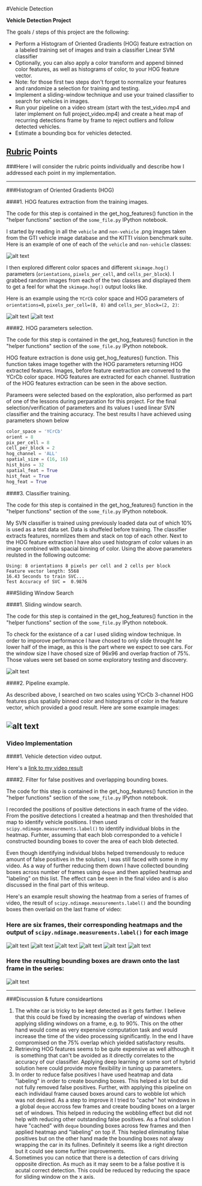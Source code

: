 #Vehicle Detection

**Vehicle Detection Project**

The goals / steps of this project are the following:

* Perform a Histogram of Oriented Gradients (HOG) feature extraction on a labeled training set of images and train a classifier Linear SVM classifier
* Optionally, you can also apply a color transform and append binned color features, as well as histograms of color, to your HOG feature vector. 
* Note: for those first two steps don't forget to normalize your features and randomize a selection for training and testing.
* Implement a sliding-window technique and use your trained classifier to search for vehicles in images.
* Run your pipeline on a video stream (start with the test_video.mp4 and later implement on full project_video.mp4) and create a heat map of recurring detections frame by frame to reject outliers and follow detected vehicles.
* Estimate a bounding box for vehicles detected.

[//]: # (Image References)
[image1]: ./output_images/car_notcar.png
[image2]: ./output_images/HOG_example_car.jpg
[image3]: ./output_images/HOG_example_notcar.jpg
[image4]: ./output_images/sliding_windows.jpg
[image5]: ./output_images/sliding_window.jpg
[image6]: ./output_images/video_frame1.png
[image7]: ./output_images/video_frame2.png
[image8]: ./output_images/video_frame3.png
[image9]: ./output_images/video_frame4.png
[image10]: ./output_images/video_frame5.png
[image11]: ./output_images/video_frame6.png
[video1]: ./project_video.mp4

## [Rubric](https://review.udacity.com/#!/rubrics/513/view) Points
###Here I will consider the rubric points individually and describe how I addressed each point in my implementation.  

---
###Histogram of Oriented Gradients (HOG)

####1. HOG features extraction from the training images.

The code for this step is contained in the get_hog_features() function in the "helper functions" section of the `some_file.py` IPython notebook.

I started by reading in all the `vehicle` and `non-vehicle` .png images taken from the GTI vehicle image database and the KITTI vision benchmark suite. Here is an example of one of each of the `vehicle` and `non-vehicle` classes:

![alt text][image1]

I then explored different color spaces and different `skimage.hog()` parameters (`orientations`, `pixels_per_cell`, and `cells_per_block`).  I grabbed random images from each of the two classes and displayed them to get a feel for what the `skimage.hog()` output looks like.

Here is an example using the `YCrCb` color space and HOG parameters of `orientations=8`, `pixels_per_cell=(8, 8)` and `cells_per_block=(2, 2)`:


![alt text][image2]
![alt text][image3]

####2. HOG parameters selection.

The code for this step is contained in the get_hog_features() function in the "helper functions" section of the `some_file.py` IPython notebook.

HOG feature extraction is done usig get_hog_features() function. This function takes image together with the HOG parameters returning HOG extracted features. Images, before feature exetraction are convered to the YCrCb color space. HOG features are extracted for each channel. Ilustration of the HOG features extraction can be seen in the above section.

Parameers were selected based on the exploration, also performed as part of one of the lessons during perparation for this project. For the final selection/verification of parameters and its values I used linear SVN classifier and the training accuracy. The best results I have achieved using parameters shown below

```python
color_space = 'YCrCb'
orient = 8
pix_per_cell = 8
cell_per_block = 2
hog_channel = 'ALL'
spatial_size = (16, 16)
hist_bins = 32
spatial_feat = True
hist_feat = True
hog_feat = True
```

####3. Classifier training.

The code for this step is contained in the get_hog_features() function in the "helper functions" section of the `some_file.py` IPython notebook.

My SVN classifier is trained using previously loaded data out of which 10% is used as a test data set. Data is shuffeled before training. The classifier extracts features, normlizes them and stack on top of each other. Next to the HOG feature extraction I have also used histogram of color values in an image combined with spacial binning of color. Using the above parameters reulsted in the following outcome:

```
Using: 8 orientations 8 pixels per cell and 2 cells per block
Feature vector length: 5568
16.43 Seconds to train SVC...
Test Accuracy of SVC =  0.9876
```

###Sliding Window Search

####1. Sliding window search.

The code for this step is contained in the get_hog_features() function in the "helper functions" section of the `some_file.py` IPython notebook.

To check for the existance of a car I used sliding window technique. In order to imporove performance I have chosed to only slide throught he lower half of the image, as this is the part where we expect to see cars. For the window size I have chosed size of 96x96 and overlap fraction of 75%. Those values were set based on some exploratory testing and discovery.

![alt text][image4]

####2. Pipeline example.

As described above, I searched on two scales using YCrCb 3-channel HOG features plus spatially binned color and histograms of color in the feature vector, which provided a good result. Here are some example images:

![alt text][image5]
---

### Video Implementation

####1. Vehicle detection video output.

Here's a [link to my video result](./project_video.mp4)


####2. Filter for false positives and overlapping bounding boxes.

The code for this step is contained in the get_hog_features() function in the "helper functions" section of the `some_file.py` IPython notebook.


I recorded the positions of positive detections in each frame of the video.  From the positive detections I created a heatmap and then thresholded that map to identify vehicle positions.  I then used `scipy.ndimage.measurements.label()` to identify individual blobs in the heatmap. Furhter, assuming that each blob corresponded to a vehicle I constructed bounding boxes to cover the area of each blob detected.

Even though identifying individual blobs helped tremendously to reduce amount of false positives in the solution, I was still faced with some in my video. As a way of further reducing them down I have collected bounding boxes across number of frames using `deque` and then applied heatmap and "labeling" on this list. The effect can be seen in the final video and is also discussed in the final part of this writeup.

Here's an example result showing the heatmap from a series of frames of video, the result of `scipy.ndimage.measurements.label()` and the bounding boxes then overlaid on the last frame of video:

### Here are six frames, their corresponding heatmaps and the output of `scipy.ndimage.measurements.label()` for each image

![alt text][image6]
![alt text][image7]
![alt text][image8]
![alt text][image9]
![alt text][image10]
![alt text][image11]

### Here the resulting bounding boxes are drawn onto the last frame in the series:
![alt text][image7]



---

###Discussion & future consideartions

1. The white car is tricky to be kept detected as it gets farther. I believe that this could be fixed by increasing the overlap of windows when applying sliding windows on a frame, e.g. to 90%. This on the other hand would come as very expensive computation task and would increase the time of the video processing significantly. In the end I have compromised on the 75% overlap which yielded satisfactory results.
2. Retrieving HOG features seems to be quite expensive as well although it is something that can't be avoided as it directly correlates to the accuracy of our classifier. Applying deep learning or some sort of hybrid solution here could provide more flexibility in tuning up parameters.
3. In order to reduce false positives I have used heatmap and data "labeling" in order to create bounding boxes. This helped a lot but did not fully removed false positives. Further, with applying this pipeline on each individaul frame caused boxes around cars to wobble lot which was not desired. As a step to improve it I tried to "cache" hot windows in a global `deque` accross few frames and create bouding boxes on a larger set of windows. This helped in reducing the wobbling effect but did not help with reducing other outstanding false positives. As a final solution I have "cached" with `deque` bounding boxes across few frames and then applied heatmap and "labeling" on top if. This hepled eliminating false positives but on the other hand made the bounding boxes not alway wrapping the car in its fullnes. Definitely it seems like a right direction but it could see some further improvements.
4. Sometimes you can notice that there is a detection of cars driving opposite direction. As much as it may seem to be a false postive it is acutal correct detection. This could be reduced by reducing the space for sliding window on the x axis.
